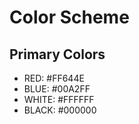 # Color Scheme

## Primary Colors

- RED: #FF644E
- BLUE: #00A2FF
- WHITE: #FFFFFF
- BLACK: #000000
